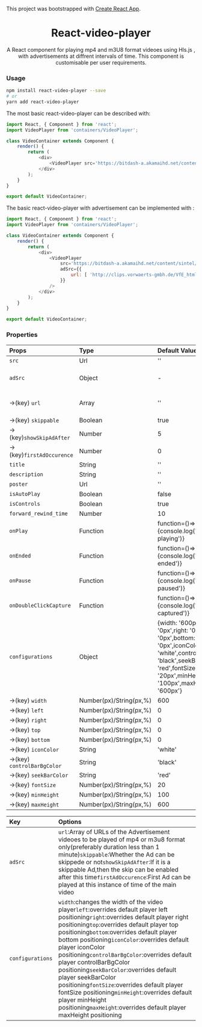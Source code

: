 This project was bootstrapped with [Create React App](https://github.com/facebook/create-react-app).

<h1 align='center'>
  React-video-player
</h1>

<p align='center'>
  A React component for playing  mp4 and m3U8 format videoes using Hls.js , with advertisements at diffrent intervals of time. This component is  customisable per user requirements.
</p>

### Usage

```bash
npm install react-video-player --save
# or
yarn add react-video-player
```
The most basic react-video-player can be described with:
```js
import React, { Component } from 'react';
import VideoPlayer from 'containers/VideoPlayer';

class VideoContainer extends Component {
	render() {
		return (
			<div>
				<VideoPlayer src='https://bitdash-a.akamaihd.net/content/sintel/hls/playlist.m3u8' />
			</div>
		);
	}
}

export default VideoContainer;
```
The basic react-video-player with advertisement can be implemented with :
```js
import React, { Component } from 'react';
import VideoPlayer from 'containers/VideoPlayer';

class VideoContainer extends Component {
	render() {
		return (
			<div>
				<VideoPlayer
					src='https://bitdash-a.akamaihd.net/content/sintel/hls/playlist.m3u8'
					adSrc={{
						url: [ 'http://clips.vorwaerts-gmbh.de/VfE_html5.mp4' ]
					}}
				/>
			</div>
		);
	}
}

export default VideoContainer;

```

### Properties 

| Props            |Type     | Default Value | Description |
| :--------------- |:-----   | :-------------| :----------|
| `src`              |Url     |''             |Url of the video to be played of mp4 or m3u8 format only|
| `adSrc`            |Object  | -             |Object containing advertisement details-with url(mandatory),skippable,showSkipAdAfter,firstAdOccurence as keys|
|->(key) `url`          |Array     |''             |Array of URLs of the Advertisement videoes to be played of mp4 or m3u8 format only(preferably duration less than 1 minute)|
|->(key) `skippable`        |Boolean |true           |Whether the Ad can be skippede or not|
|->(key)`showSkipAdAfter`  |Number   |5              |If it is a skippable Ad,then the skip can be enabled after this time|
|->(key)`firstAdOccurence` |Number   |0              |First Ad can be played at this instance of time of the main video|
| `title`            |String   |''             |Title of the video to be displayed in pause state|
| `description`      |String   |''             |description of the video to be displayed in pause state|
| `poster`           |Url      |''             |poster of the video to be displayed in pause state|
|`isAutoPlay`            |Boolean   |false           |Whether autoplay should be enabled or not|
| `isControls`          |Boolean   |true           |Whether the control panel should be visible or not|
| `forward_rewind_time`          |Number   |10           |changes the forward and rewing time interval of the player|
| `onPlay`            |Function   |function=()=>{console.log('Video is playing')}           |Called when media starts or resumes playing after pausing or buffering|
| `onEnded`            |Function   |function=()=>{console.log('Video ended')}            |Callback funtion at the end of the video|
| `onPause`            |Function   |function=()=>{console.log('Video paused')}           |Callback funtion while the video is paused|
| `onDoubleClickCapture`            |Function   |function=()=>{console.log('Double click captured')}            |Callback funtion on double click capture|
| `configurations`            |Object   |  {width: '600px',left: '0px',right: '0px',top: '0px',bottom: '0px',iconColor: 'white',controlBarBgColor: 'black',seekBarColor: 'red',fontSize: '20px',minHeight: '100px',maxHeight: '600px'}         |Configurations to change the width and positioning of the video player and to change the colour of the seek bar, control panel and the icons|
|->(key) `width`        |Number(px)/String(px,%) |  600         |changes the width of the video player|
|->(key) `left`        |Number(px)/String(px,%) |0           ||
|->(key) `right`      |Number(px)/String(px,%) |0           ||
|->(key) `top`        |Number(px)/String(px,%) |0           ||
|->(key) `bottom`        |Number(px)/String(px,%) |0           ||
|->(key) `iconColor`        |String |'white'           |changes the icon colour of the control panel|
|->(key)  `controlBarBgColor`       |String |'black'           |changes the control bar colour of the control panel|
|->(key) `seekBarColor`        |String |'red'           |changes the seek bar colour|
|->(key) `fontSize`        |Number(px)/String(px,%) |20           |changes the font of the icon|
|->(key) `minHeight`        |Number(px)/String(px,%) |100           |sets the minimum height to the video player|
|->(key) `maxHeight`        |Number(px)/String(px,%) |600           |sets the maximum height to the video player|


| Key            |Options | 
| :--------------|:-------|
|`adSrc`|`url`:Array of URLs of the Advertisement videoes to be played of mp4 or m3u8 format only(preferably duration less than 1 minute)`skippable`:Whether the Ad can be skippede or not`showSkipAdAfter`:If it is a skippable Ad,then the skip can be enabled after this time`firstAdOccurence`:First Ad can be played at this instance of time of the main video
|`configurations`|`width`:changes the width of the video player`left`:overrides default player left positioning`right`:overrides default player right positioning`top`:overrides default player top positioning`bottom`:overrides default player bottom positioning`iconColor`:overrides default player iconColor positioning`controlBarBgColor`:overrides default player controlBarBgColor positioning`seekBarColor`:overrides default player seekBarColor positioning`fontSize`:overrides default player fontSize positioning`minHeight`:overrides default player minHeight positioning`maxHeight`:overrides default player maxHeight positioning|
